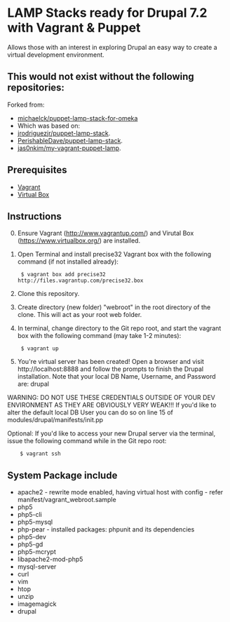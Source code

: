 # LAMP Stacks ready for Drupal 7.2 with Vagrant & Puppet

Allows those with an interest in exploring Drupal an easy way to create a virtual development environment.

## This would not exist without the following repositories:
Forked from:
* [michaelck/puppet-lamp-stack-for-omeka](https://github.com/michaelck/puppet-lamp-stack-for-omeka)
* Which was based on:
* [jrodriguezjr/puppet-lamp-stack](https://github.com/jrodriguezjr/puppet-lamp-stack).
* [PerishableDave/puppet-lamp-stack](https://github.com/PerishableDave/puppet-lamp-stack).
* [jas0nkim/my-vagrant-puppet-lamp](https://github.com/jas0nkim/my-vagrant-puppet-lamp).

## Prerequisites
* [Vagrant](http://www.vagrantup.com/)
* [Virtual Box](https://www.virtualbox.org/)

## Instructions
0. Ensure Vagrant (http://www.vagrantup.com/) and Virutal Box (https://www.virtualbox.org/) are installed.
1. Open Terminal and install precise32 Vagrant box with the following command (if not installed already):

        $ vagrant box add precise32 http://files.vagrantup.com/precise32.box

2. Clone this repository.
3. Create directory (new folder) "webroot" in the root directory of the clone. This will act as your root web folder.
4. In terminal, change directory to the Git repo root, and start the vagrant box with the following command (may take 1-2 minutes):

        $ vagrant up

5. You're virtual server has been created! Open a browser and visit http://localhost:8888 and follow the prompts to finish the Drupal installation. Note that your local DB Name, Username, and Password are: drupal

WARNING: DO NOT USE THESE CREDENTIALS OUTSIDE OF YOUR DEV ENVIRONMENT AS THEY ARE OBVIOUSLY VERY WEAK!!! 
If you'd like to alter the default local DB User you can do so on line 15 of modules/drupal/manifests/init.pp


Optional: If you'd like to access your new Drupal server via the terminal, issue the following command while in the Git repo root:

        $ vagrant ssh
        


## System Package include

* apache2 - rewrite mode enabled, having virtual host with config - refer manifest/vagrant_webroot.sample
* php5
* php5-cli
* php5-mysql
* php-pear - installed packages: phpunit and its dependencies
* php5-dev
* php5-gd
* php5-mcrypt
* libapache2-mod-php5
* mysql-server
* curl
* vim
* htop
* unzip
* imagemagick
* drupal
